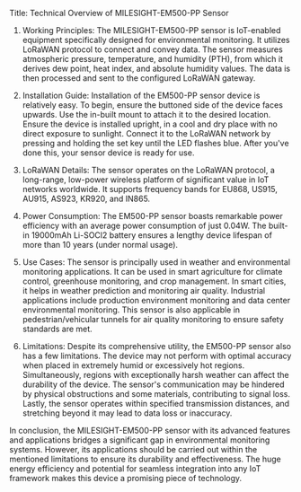 Title: Technical Overview of MILESIGHT-EM500-PP Sensor

1. Working Principles:
The MILESIGHT-EM500-PP sensor is IoT-enabled equipment specifically designed for environmental monitoring. It utilizes LoRaWAN protocol to connect and convey data. The sensor measures atmospheric pressure, temperature, and humidity (PTH), from which it derives dew point, heat index, and absolute humidity values. The data is then processed and sent to the configured LoRaWAN gateway.

2. Installation Guide:
Installation of the EM500-PP sensor device is relatively easy. To begin, ensure the buttoned side of the device faces upwards. Use the in-built mount to attach it to the desired location. Ensure the device is installed upright, in a cool and dry place with no direct exposure to sunlight. Connect it to the LoRaWAN network by pressing and holding the set key until the LED flashes blue. After you've done this, your sensor device is ready for use.

3. LoRaWAN Details:
The sensor operates on the LoRaWAN protocol, a long-range, low-power wireless platform of significant value in IoT networks worldwide. It supports frequency bands for EU868, US915, AU915, AS923, KR920, and IN865.

4. Power Consumption:
The EM500-PP sensor boasts remarkable power efficiency with an average power consumption of just 0.04W. The built-in 19000mAh Li-SOCl2 battery ensures a lengthy device lifespan of more than 10 years (under normal usage).

5. Use Cases:
The sensor is principally used in weather and environmental monitoring applications. It can be used in smart agriculture for climate control, greenhouse monitoring, and crop management. In smart cities, it helps in weather prediction and monitoring air quality. Industrial applications include production environment monitoring and data center environmental monitoring. This sensor is also applicable in pedestrian/vehicular tunnels for air quality monitoring to ensure safety standards are met. 

6. Limitations:
Despite its comprehensive utility, the EM500-PP sensor also has a few limitations. The device may not perform with optimal accuracy when placed in extremely humid or excessively hot regions. Simultaneously, regions with exceptionally harsh weather can affect the durability of the device. The sensor's communication may be hindered by physical obstructions and some materials, contributing to signal loss. Lastly, the sensor operates within specified transmission distances, and stretching beyond it may lead to data loss or inaccuracy.

In conclusion, the MILESIGHT-EM500-PP sensor with its advanced features and applications bridges a significant gap in environmental monitoring systems. However, its applications should be carried out within the mentioned limitations to ensure its durability and effectiveness. The huge energy efficiency and potential for seamless integration into any IoT framework makes this device a promising piece of technology.